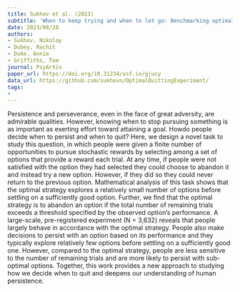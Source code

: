 ```yaml
---
title: Sukhov et al. (2023)
subtitle: 'When to keep trying and when to let go: Benchmarking optimal quitting'
date: 2023/08/28
authors:
- Sukhov, Nikolay
- Dubey, Rachit
- Duke, Annie
- Griffiths, Tom
journal: PsyArXiv
paper_url: https://doi.org/10.31234/osf.io/gjucy
data_url: https://github.com/sukhovn/OptimalQuittingExperiment/
tags:
- 
---
```


Persistence and perseverance, even in the face of great adversity, are admirable qualities. However, knowing when to stop pursuing something is as important as exerting effort toward attaining a goal. Howdo people decide when to persist and when to quit? Here, we design a novel task to study this question, in which people were given a finite number of opportunities to pursue stochastic rewards by selecting among a set of options that provide a reward each trial. At any time, if people were not satisfied with the option they had selected they could choose to abandon it and instead try a new option. However, if they did so they could never return to the previous option. Mathematical analysis of this task shows that the optimal strategy explores a relatively small number of options before settling on a sufficiently good option. Further, we find that the optimal strategy is to abandon an option if the total number of remaining trials exceeds a threshold specified by the observed option’s performance. A large-scale, pre-registered experiment (N = 3,632) reveals that people largely behave in accordance with the optimal strategy. People also make decisions to persist with an option based on its performance and they typically explore relatively few options before settling on a sufficiently good one. However, compared to the optimal strategy, people are less sensitive to the number of remaining trials and are more likely to persist with sub-optimal options. Together, this work provides a new approach to studying how we decide when to quit and deepens our understanding of human persistence.
